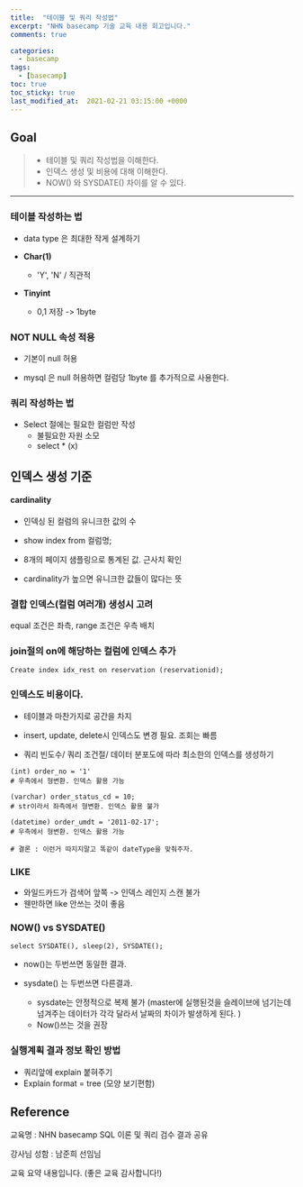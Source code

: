 ```yaml
---
title:  "테이블 및 쿼리 작성법"
excerpt: "NHN basecamp 기술 교육 내용 회고입니다."
comments: true

categories:
  - basecamp
tags: 
  - [basecamp]
toc: true
toc_sticky: true
last_modified_at:  2021-02-21 03:15:00 +0000
---
```


## Goal

> - 테이블 및 쿼리 작성법을 이해한다. 
> - 인덱스 생성 및 비용에 대해 이해한다. 
> - NOW() 와 SYSDATE() 차이를 알 수 있다.

---

### 테이블 작성하는 법

- data type 은 최대한 작게 설계하기 

- **Char(1)** 
  - 'Y', 'N' / 직관적
- **Tinyint**
  - 0,1 저장 -> 1byte



### NOT NULL 속성 적용

- 기본이 null 허용

- mysql 은 null 허용하면 컬럼당 1byte 를 추가적으로 사용한다. 



### 쿼리 작성하는 법

- Select 절에는 필요한 컬럼만 작성
  - 불필요한 자원 소모
  - select * (x)



## 인덱스 생성 기준

#### **cardinality**

- 인덱싱 된 컬럼의 유니크한 값의 수 

- show index from 컬럼명;

- 8개의 페이지 샘플링으로 통계된 값. 근사치 확인

- cardinality가 높으면 유니크한 값들이 많다는 뜻



### 결합 인덱스(컬럼 여러개) 생성시 고려 

equal 조건은 좌측, range 조건은 우측 배치



### join절의 on에 해당하는 컬럼에 인덱스 추가 



```mysql
Create index idx_rest on reservation (reservationid);
```



### 인덱스도 비용이다. 

- 테이블과 마찬가지로 공간을 차지 

- insert, update, delete시 인덱스도 변경 필요. 조회는 빠름

- 쿼리 빈도수/ 쿼리 조건절/ 데이터 분포도에 따라 최소한의 인덱스를 생성하기 

  

```mysql
(int) order_no = '1' 
# 우측에서 형변환. 인덱스 활용 가능

(varchar) order_status_cd = 10; 
# str이라서 좌측에서 형변환. 인덱스 활용 불가

(datetime) order_umdt = '2011-02-17'; 
# 우측에서 형변환. 인덱스 활용 가능

# 결론 : 이런거 따지지말고 똑같이 dateType을 맞춰주자.
```



### LIKE

- 와일드카드가 검색어 앞쪽 -> 인덱스 레인지 스캔 불가
- 웬만하면 like 안쓰는 것이 좋음



### NOW() vs SYSDATE()



```mysql
select SYSDATE(), sleep(2), SYSDATE();
```

- now()는 두번쓰면 동일한 결과.

- sysdate() 는 두번쓰면 다른결과. 
  - sysdate는 안정적으로 복제 불가 (master에 실행된것을 슬레이브에 넘기는데 넘겨주는 데이터가 각각 달라서 날짜의 차이가 발생하게 된다. )
  - Now()쓰는 것을 권장 



### 실행계획 결과 정보 확인 방법

- 쿼리앞에 explain 붙혀주기 
- Explain format = tree (모양 보기편함)





## Reference

교육명 : NHN basecamp SQL 이론 및 쿼리 검수 결과 공유

강사님 성함 : 남준희 선임님

교육 요약 내용입니다. (좋은 교육 감사합니다!)
